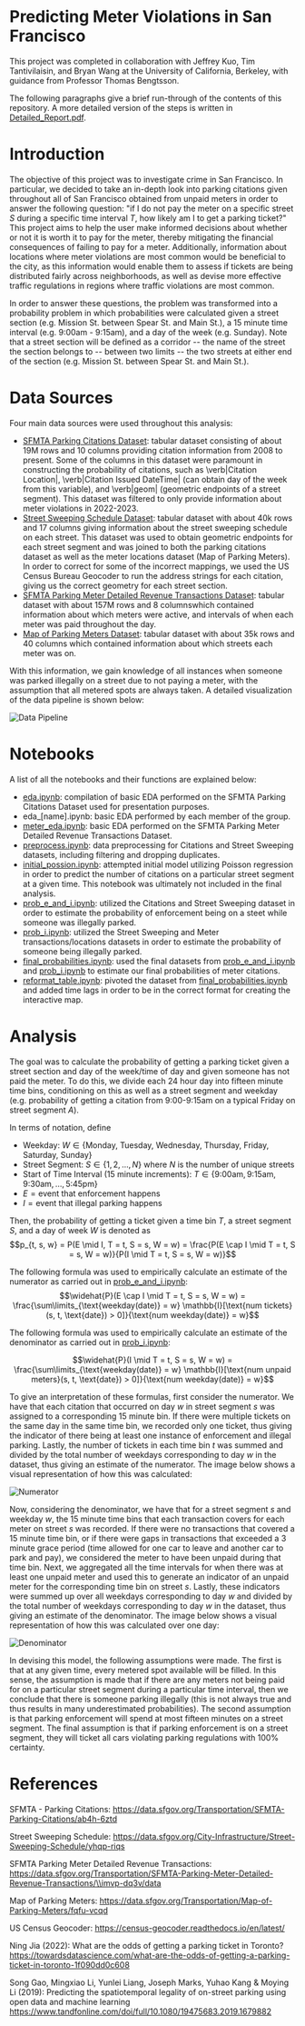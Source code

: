 # Predicting Meter Violations in San Francisco

This project was completed in collaboration with Jeffrey Kuo, Tim Tantivilaisin, and Bryan Wang at the University of California, Berkeley, with guidance from Professor Thomas Bengtsson.

The following paragraphs give a brief run-through of the contents of this repository. A more detailed version of the steps is written in 
[Detailed_Report.pdf](Detailed_Report.pdf).

# Introduction

The objective of this project was to investigate crime in San Francisco. In particular, we decided to take an in-depth look into parking citations given throughout all of San Francisco obtained from unpaid meters in order to answer the following question: "if I do not pay the meter on a specific street $S$ during a specific time interval $T$, how likely am I to get a parking ticket?" This project aims to help the user make informed decisions about whether or not it is worth it to pay for the meter, thereby mitigating the financial consequences of failing to pay for a meter. Additionally, information about locations where meter violations are most common would be beneficial to the city, as this information would enable them to assess if tickets are being distributed fairly across neighborhoods, as well as devise more effective traffic regulations in regions where traffic violations are most common.

In order to answer these questions, the problem was transformed into a probability problem in which probabilities were calculated given a street section (e.g. Mission St. between Spear St. and Main St.), a 15 minute time interval (e.g. 9:00am - 9:15am), and a day of the week (e.g. Sunday). Note that a street section will be defined as a corridor -- the name of the street the section belongs to -- between two limits -- the two streets at either end of the section (e.g. Mission St. between Spear St. and Main St.). 

# Data Sources

Four main data sources were used throughout this analysis:

- [SFMTA Parking Citations Dataset](https://data.sfgov.org/Transportation/SFMTA-Parking-Citations/ab4h-6ztd): tabular dataset consisting of about 19M rows and 10 columns providing citation information from 2008 to present. Some of the columns in this dataset were paramount in constructing the probability of citations, such as \verb|Citation Location|, \verb|Citation Issued DateTime| (can obtain day of the week from this variable), and \verb|geom| (geometric endpoints of a street segment). This dataset was filtered to only provide information about meter violations in 2022-2023. 
- [Street Sweeping Schedule Dataset](https://data.sfgov.org/City-Infrastructure/Street-Sweeping-Schedule/yhqp-riqs): tabular dataset with about 40k rows and 17 columns giving information about the street sweeping schedule on each street. This dataset was used to obtain geometric endpoints for each street segment and was joined to both the parking citations dataset as well as the meter locations dataset (Map of Parking Meters). In order to correct for some of the incorrect mappings, we used the US Census Bureau Geocoder to run the address strings for each citation, giving us the correct geometry for each street section.
- [SFMTA Parking Meter Detailed Revenue Transactions Dataset](https://data.sfgov.org/Transportation/SFMTA-Parking-Meter-Detailed-Revenue-Transactions/imvp-dq3v): tabular dataset with about 157M rows and 8 columnswhich contained information about which meters were active, and intervals of when each meter was paid throughout the day.
- [Map of Parking Meters Dataset](https://data.sfgov.org/Transportation/Map-of-Parking-Meters/fqfu-vcqd): tabular dataset with about 35k rows and 40 columns which contained information about which streets each meter was on.

With this information, we gain knowledge of all instances when someone was parked illegally on a street due to not paying a meter, with the assumption that all metered spots are always taken. A detailed visualization of the data pipeline is shown below: 

![Data Pipeline](Imgs/data_process.png)

# Notebooks

A list of all the notebooks and their functions are explained below:
- [eda.ipynb](notebooks/eda.ipynb): compilation of basic EDA performed on the SFMTA Parking Citations Dataset used for presentation purposes.
- eda_\[name\].ipynb: basic EDA performed by each member of the group.
- [meter_eda.ipynb](notebooks/meter_eda.ipynb): basic EDA performed on the SFMTA Parking Meter Detailed Revenue Transactions Dataset.
- [preprocess.ipynb](notebooks/preprocess.ipynb): data preprocessing for Citations and Street Sweeping datasets, including filtering and dropping duplicates.
- [initial_possion.ipynb](notebooks/initial_poisson.ipynb): attempted initial model utilizing Poisson regression in order to predict the number of citations on a particular street segment at a given time. This notebook was ultimately not included in the final analysis.
- [prob_e_and_i.ipynb](notebooks/prob_e_and_i.ipynb): utilized the Citations and Street Sweeping dataset in order to estimate the probability of enforcement being on a steet while someone was illegally parked. 
- [prob_i.ipynb](notebooks/prob_i.ipynb): utilized the Street Sweeping and Meter transactions/locations datasets in order to estimate the probability of someone being illegally parked.
- [final_probabilities.ipynb](notebooks/final_probabilities.ipynb): used the final datasets from [prob_e_and_i.ipynb](notebooks/prob_e_and_i.ipynb) and [prob_i.ipynb](notebooks/prob_i.ipynb) to estimate our final probabilities of meter citations.
- [reformat_table.ipynb](notebooks/reformat_table.ipynb): pivoted the dataset from [final_probabilities.ipynb](notebooks/final_probabilities.ipynb) and added time lags in order to be in the correct format for creating the interactive map.

# Analysis

The goal was to calculate the probability of getting a parking ticket given a street section and day of the week/time of day and given someone has not paid the meter. To do this, we divide each 24 hour day into fifteen minute time bins, conditioning on this as well as a street segment and weekday (e.g. probability of getting a citation from 9:00-9:15am on a typical Friday on street segment $A$).

In terms of notation, define
- Weekday: $W \in \{\text{Monday, Tuesday, Wednesday, Thursday, Friday, Saturday, Sunday}\}$
- Street Segment: $S \in \{1, 2, \dots, N\}$ where $N$ is the number of unique streets
- Start of Time Interval (15 minute increments): $T \in \{9\text{:}00 \text{am}, 9\text{:}15 \text{am}, 9\text{:}30 \text{am}, \dots, 5\text{:}45 \text{pm}\}$
- $E = \text{event that enforcement happens}$
- $I = \text{event that illegal parking happens}$

Then, the probability of getting a ticket given a time bin $T$, a street segment $S$, and a day of week $W$ is denoted as 
    $$p_{t, s, w} = P(E \mid I, T = t, S = s, W = w) = \frac{P(E \cap I \mid T = t, S = s, W = w)}{P(I \mid T = t, S = s, W = w)}$$

The following formula was used to empirically calculate an estimate of the numerator as carried out in [prob_e_and_i.ipynb](notebooks/prob_e_and_i.ipynb):
$$\widehat{P}(E \cap I \mid T = t, S = s, W = w) = \frac{\sum\limits_{\text{weekday(date)} = w} \mathbb{I}[\text{num tickets}(s, t, \text{date}) > 0]}{\text{num weekday(date)} = w}$$

The following formula was used to empirically calculate an estimate of the denominator as carried out in [prob_i.ipynb](notebooks/prob_i.ipynb):

$$\widehat{P}(I \mid T = t, S = s, W = w) = \frac{\sum\limits_{\text{weekday(date)} = w} \mathbb{I}[\text{num unpaid meters}(s, t, \text{date}) > 0]}{\text{num weekday(date)} = w}$$

To give an interpretation of these formulas, first consider the numerator. We have that each citation that occurred on day $w$ in street segment $s$ was assigned to a corresponding 15 minute bin. If there were multiple tickets on the same day in the same time bin, we recorded only one ticket, thus giving the indicator of there being at least one instance of enforcement and illegal parking. Lastly, the number of tickets in each time bin $t$ was summed and divided by the total number of weekdays corresponding to day $w$ in the dataset, thus giving an estimate of the numerator. The image below shows a visual representation of how this was calculated:

![Numerator](Imgs/numerator_analysis.png)

Now, considering the denominator, we have that for a street segment $s$ and weekday $w$, the 15 minute time bins that each transaction covers for each meter on street $s$ was recorded. If there were no transactions that covered a 15 minute time bin, or if there were gaps in transactions that exceeded a 3 minute grace period (time allowed for one car to leave and another car to park and pay), we considered the meter to have been unpaid during that time bin.  Next, we aggregated all the time intervals for when there was at least one unpaid meter and used this to generate an indicator of an unpaid meter for the corresponding time bin on street $s$. Lastly, these indicators were summed up over all weekdays corresponding to day $w$ and divided by the total number of weekdays corresponding to day $w$ in the dataset, thus giving an estimate of the denominator. The image below shows a visual representation of how this was calculated over one day:

![Denominator](Imgs/denominator_analysis.png)

In devising this model, the following assumptions were made. The first is that at any given time, every metered spot available will be filled. In this sense, the assumption is made that if there are any meters not being paid for on a particular street segment during a particular time interval, then we conclude that there is someone parking illegally (this is not always true and thus results in many underestimated probabilities). The second assumption is that parking enforcement will spend at most fifteen minutes on a street segment. The final assumption is that if parking enforcement is on a street segment, they will ticket all cars violating parking regulations with 100% certainty.

# References 
SFMTA - Parking Citations: https://data.sfgov.org/Transportation/SFMTA-Parking-Citations/ab4h-6ztd

Street Sweeping Schedule: https://data.sfgov.org/City-Infrastructure/Street-Sweeping-Schedule/yhqp-riqs

SFMTA Parking Meter Detailed Revenue Transactions: https://data.sfgov.org/Transportation/SFMTA-Parking-Meter-Detailed-Revenue-Transactions/\\imvp-dq3v/data

Map of Parking Meters: https://data.sfgov.org/Transportation/Map-of-Parking-Meters/fqfu-vcqd

US Census Geocoder: https://census-geocoder.readthedocs.io/en/latest/

Ning Jia (2022): What are the odds of getting a parking ticket in Toronto? https://towardsdatascience.com/what-are-the-odds-of-getting-a-parking-ticket-in-toronto-1f090dd0c608

Song Gao, Mingxiao Li, Yunlei Liang, Joseph Marks, Yuhao Kang \& Moying Li (2019):
Predicting the spatiotemporal legality of on-street parking using open data and machine learning https://www.tandfonline.com/doi/full/10.1080/19475683.2019.1679882
